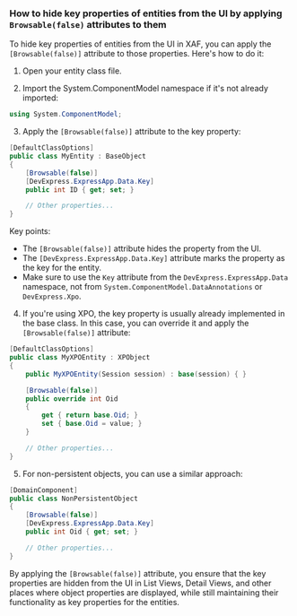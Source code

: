 ### How to hide key properties of entities from the UI by applying `Browsable(false)`﻿ attributes to them

To hide key properties of entities from the UI in XAF, you can apply the `[Browsable(false)]` attribute to those properties. Here's how to do it:

1. Open your entity class file.

2. Import the System.ComponentModel namespace if it's not already imported:

```csharp
using System.ComponentModel;
```

3. Apply the `[Browsable(false)]` attribute to the key property:

```csharp
[DefaultClassOptions]
public class MyEntity : BaseObject
{
    [Browsable(false)]
    [DevExpress.ExpressApp.Data.Key]
    public int ID { get; set; }

    // Other properties...
}
```

Key points:

- The `[Browsable(false)]` attribute hides the property from the UI.
- The `[DevExpress.ExpressApp.Data.Key]` attribute marks the property as the key for the entity.
- Make sure to use the `Key` attribute from the `DevExpress.ExpressApp.Data` namespace, not from `System.ComponentModel.DataAnnotations` or `DevExpress.Xpo`.

4. If you're using XPO, the key property is usually already implemented in the base class. In this case, you can override it and apply the `[Browsable(false)]` attribute:

```csharp
[DefaultClassOptions]
public class MyXPOEntity : XPObject
{
    public MyXPOEntity(Session session) : base(session) { }

    [Browsable(false)]
    public override int Oid
    {
        get { return base.Oid; }
        set { base.Oid = value; }
    }

    // Other properties...
}
```

5. For non-persistent objects, you can use a similar approach:

```csharp
[DomainComponent]
public class NonPersistentObject
{
    [Browsable(false)]
    [DevExpress.ExpressApp.Data.Key]
    public int Oid { get; set; }

    // Other properties...
}
```

By applying the `[Browsable(false)]` attribute, you ensure that the key properties are hidden from the UI in List Views, Detail Views, and other places where object properties are displayed, while still maintaining their functionality as key properties for the entities.